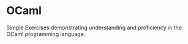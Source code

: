 # OCaml
Simple Exercises demonstrating understanding and proficiency in the OCaml programming language.

